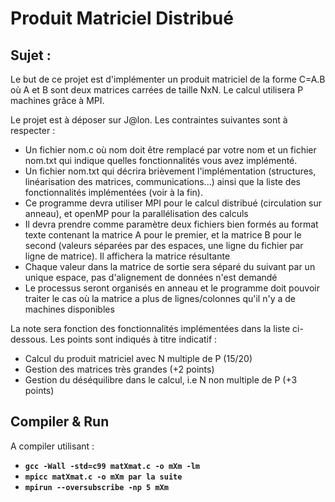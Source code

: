 # Produit Matriciel Distribué

## Sujet :
Le but de ce projet est d'implémenter un produit matriciel de la forme C=A.B où A et B sont deux matrices carrées de taille NxN. Le calcul utilisera P machines grâce à MPI. 

Le projet est à déposer sur J@lon. Les contraintes suivantes sont à respecter :
  - Un fichier nom.c où nom doit être remplacé par votre nom et un fichier nom.txt qui indique quelles fonctionnalités vous avez implémenté.
  -  Un fichier nom.txt qui décrira brièvement l'implémentation (structures, linéarisation des matrices, communications...) ainsi que la liste des fonctionnalités implémentées (voir à la fin). 
  -  Ce programme devra utiliser MPI pour le calcul distribué (circulation sur anneau), et openMP pour la parallélisation des calculs
  - Il devra prendre comme paramètre deux fichiers bien formés au format texte contenant la matrice A pour le premier, et la matrice B pour le second (valeurs séparées par des espaces, une ligne du fichier par ligne de matrice). Il affichera la matrice résultante
  - Chaque valeur dans la matrice de sortie sera séparé du suivant par un unique espace, pas d'alignement de données n'est demandé
  - Le processus seront organisés en anneau et le programme doit pouvoir traiter le cas où la matrice a plus de lignes/colonnes qu'il n'y a de machines disponibles 
   

La note sera fonction des fonctionnalités implémentées dans la liste ci-dessous. Les points sont indiqués à titre indicatif :
  - Calcul du produit matriciel avec N multiple de P (15/20)
  - Gestion des matrices très grandes (+2 points)
  - Gestion du déséquilibre dans le calcul, i.e N non multiple de P (+3 points)
  
## Compiler & Run
A compiler utilisant :
  - __`gcc -Wall -std=c99 matXmat.c -o mXm -lm`__
  - __`mpicc matXmat.c -o mXm par la suite`__
  - __`mpirun --oversubscribe -np 5 mXm`__
